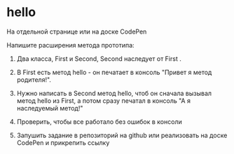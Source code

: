 # hello
На отдельной странице или на доске CodePen

Напишите расширения метода прототипа:

1) Два класса, First и Second, Second наследует от First .

2) В First есть метод hello - он печатает в консоль "Привет я метод родителя!".

3) Нужно написать в Second метод hello, чтоб он сначала вызывал метод hello из First, а потом сразу печатал в консоль "А я наследуемый метод!"

4) Проверить, чтобы все работало без ошибок в консоли 

5) Запушить задание в репозиторий на github или реализовать на доске CodePen и прикрепить ссылку
